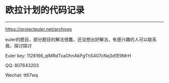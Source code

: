 # 欧拉计划的代码记录

---- 

https://projecteuler.net/archives

euler的题目，部分题目的解法很蠢，还没想出好解法，有感兴趣的人可以联系我，探讨探讨

Euler key: 1128166_qIMRdTxaOhnAkPgThS407cNq3d1E9MrH

QQ: 807643203

Wechat: tt67wq
